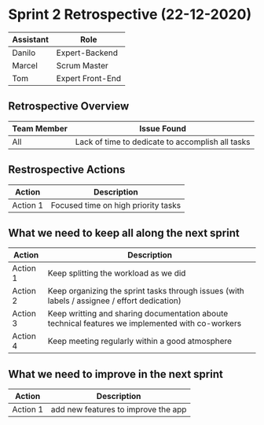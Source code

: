# Sprint 2 Retrospective  (22-12-2020)

| Assistant  | Role  |  
|---|---|
| Danilo  | Expert-Backend  |   
| Marcel | Scrum Master  |  
| Tom | Expert Front-End |  

## Retrospective Overview

| Team Member  | Issue Found  |  
|---|---|
| All | Lack of time to dedicate to accomplish all tasks |

## Restrospective Actions

| Action  | Description |  
|---|---|
| Action 1  | Focused time on high priority tasks  |   



## What we need to keep all along the next sprint

| Action  | Description |  
|---|---|
| Action 1 | Keep splitting the workload as we did  |   
| Action 2 | Keep organizing the sprint tasks through issues (with labels / assignee / effort dedication)   |   
| Action 3 | Keep writting and sharing documentation aboute technical features we implemented with co-workers  |  
| Action 4 | Keep meeting regularly within a good atmosphere  |


## What we need to improve in the next sprint

| Action  | Description |  
|---|---|
| Action 1  | add new features to improve the app  ||

